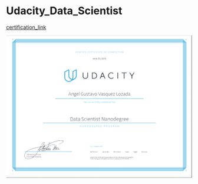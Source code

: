 # Udacity_Data_Scientist
[certification_link](https://graduation.udacity.com/confirm/RC2FQMHE)

![](certificate.png)

